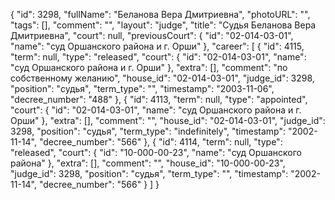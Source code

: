 {
    "id": 3298,
    "fullName": "Беланова Вера Дмитриевна",
    "photoURL": "",
    "tags": [],
    "comment": "",
    "layout": "judge",
    "title": "Судья Беланова Вера Дмитриевна",
    "court": null,
    "previousCourt": {
        "id": "02-014-03-01",
        "name": "суд Оршанского района и г. Орши"
    },
    "career": [
        {
            "id": 4115,
            "term": null,
            "type": "released",
            "court": {
                "id": "02-014-03-01",
                "name": "суд Оршанского района и г. Орши"
            },
            "extra": [],
            "comment": "по собственному желанию",
            "house_id": "02-014-03-01",
            "judge_id": 3298,
            "position": "судья",
            "term_type": "",
            "timestamp": "2003-11-06",
            "decree_number": "488"
        },
        {
            "id": 4113,
            "term": null,
            "type": "appointed",
            "court": {
                "id": "02-014-03-01",
                "name": "суд Оршанского района и г. Орши"
            },
            "extra": [],
            "comment": "",
            "house_id": "02-014-03-01",
            "judge_id": 3298,
            "position": "судья",
            "term_type": "indefinitely",
            "timestamp": "2002-11-14",
            "decree_number": "566"
        },
        {
            "id": 4114,
            "term": null,
            "type": "released",
            "court": {
                "id": "10-000-00-23",
                "name": "суд Оршанского района"
            },
            "extra": [],
            "comment": "",
            "house_id": "10-000-00-23",
            "judge_id": 3298,
            "position": "судья",
            "term_type": "",
            "timestamp": "2002-11-14",
            "decree_number": "566"
        }
    ]
}